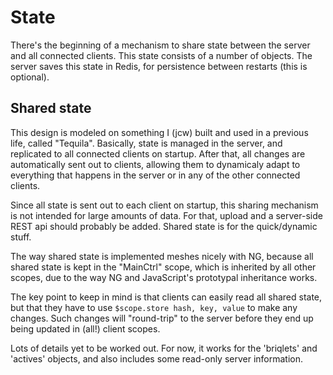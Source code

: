 # State

There's the beginning of a mechanism to share state between the server and all
connected clients. This state consists of a number of objects. The server saves
this state in Redis, for persistence between restarts (this is optional).

## Shared state

This design is modeled on something I (jcw) built and used in a previous life,
called "Tequila". Basically, state is managed in the server, and replicated to
all connected clients on startup. After that, all changes are automatically
sent out to clients, allowing them to dynamicaly adapt to everything that
happens in the server or in any of the other connected clients.

Since all state is sent out to each client on startup, this sharing mechanism
is not intended for large amounts of data. For that, upload and a server-side
REST api should probably be added. Shared state is for the quick/dynamic stuff.

The way shared state is implemented meshes nicely with NG, because all shared
state is kept in the "MainCtrl" scope, which is inherited by all other scopes,
due to the way NG and JavaScript's prototypal inheritance works.

The key point to keep in mind is that clients can easily read all shared state,
but that they have to use `$scope.store hash, key, value` to make any changes.
Such changes will "round-trip" to the server before they end up being updated
in (all!) client scopes.

Lots of details yet to be worked out. For now, it works for the 'briqlets'
and 'actives' objects, and also includes some read-only server information.
